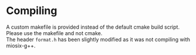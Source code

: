 # Compiling

A custom makefile is provided instead of the default cmake build script. Please use the makefile and not cmake.  
The header `format.h` has been slightly modified as it was not compiling with miosix-g++.